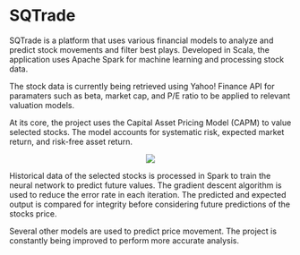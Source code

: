 # SQTrade
SQTrade is a platform that uses various financial models to analyze and predict stock movements and filter best plays. Developed in Scala, the application uses Apache Spark for machine learning and processing stock data.

The stock data is currently being retrieved using Yahoo! Finance API for paramaters such as beta, market cap, and P/E ratio to be applied to relevant valuation models.

At its core, the project uses the Capital Asset Pricing Model (CAPM) to value selected stocks. The model accounts for systematic risk, expected market return, and risk-free asset return. 

<p align="center"><img src="https://wikimedia.org/api/rest_v1/media/math/render/svg/2371da17ef371eb0764f9879c97e685cfa2dc256"></p>

Historical data of the selected stocks is processed in Spark to train the neural network to predict future values. The gradient descent algorithm is used to reduce the error rate in each iteration. The predicted and expected output is compared for integrity before considering future predictions of the stocks price.

Several other models are used to predict price movement. The project is constantly being improved to perform more accurate analysis.
